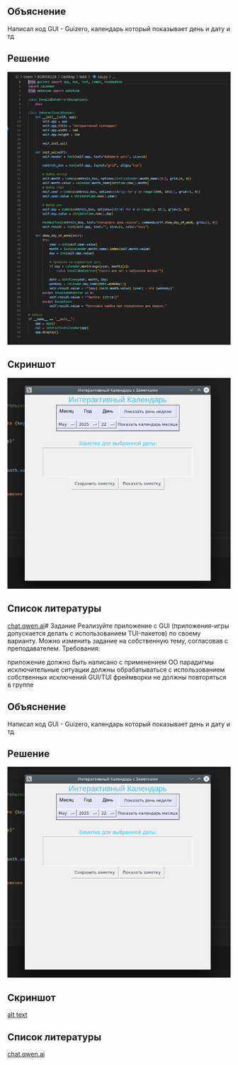 ## Объяснение
Написал код GUI - Guizero, календарь который показывает день и дату и тд
## Решение

![alt text](image-1.png)

## Скриншот

![alt text](image.png)

## Список литературы
[chat.qwen.ai](https://chat.qwen.ai/c/0cb0994f-4c6c-4887-be41-0408d99a3969)# Задание
Реализуйте приложение с GUI (приложения-игры допускается делать с использованием TUI-пакетов) по своему варианту. Можно изменить задание на собственную тему, согласовав с преподавателем. Требования:

приложение должно быть написано с применением ОО парадигмы
исключительные ситуации должны обрабатываться с использованием собственных исключений
GUI/TUI фреймворки не должны повторяться в группе

## Объяснение
Написал код GUI - Guizero, календарь который показывает день и дату и тд
## Решение
![alt text](lab8/lab8/image.png)
## Скриншот
[alt text](image.png)
## Список литературы
[chat.qwen.ai](https://chat.qwen.ai/c/0cb0994f-4c6c-4887-be41-0408d99a3969)
